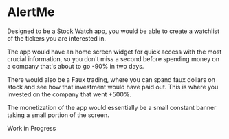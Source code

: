 # AlertMe

Designed to be a Stock Watch app, you would be able to create a watchlist of the tickers you are interested in.

The app would have an home screen widget for quick access with the most crucial information, so you don't miss a second before spending money on a company that's about to go -90% in two days.

There would also be a Faux trading, where you can spand faux dollars on stock and see how that investment would have paid out. This is where you invested on the company that went +500%.

The monetization of the app would essentially be a small constant banner taking a small portion of the screen.

Work in Progress
